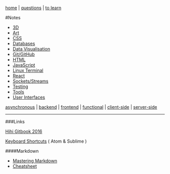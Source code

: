 [home](README.md) | [questions](questions.md) | [to learn](toLearn.md)

#Notes

* [3D](3D.md)
* [Art](art.md)
* [CSS](CSS/CSS.md)
* [Databases](databases.md)
* [Data Visualisation](dataVisualisation.md)
* [Git/GitHub](git-github.md)
* [HTML](HTML/HTML.md)
* [JavaScript](javascript/notes.md)
* [Linux Terminal](linuxTerminal.md)
* [React](react/react.md)
* [Sockets/Streams](sockets-streams.md)
* [Testing](testing.md)
* [Tools](tools.md)
* [User Interfaces](UI.md)


[asynchronous](async.md) | [backend](backend.md) | [frontend](frontend.md) | [functional](functional.md) | [client-side](client-side.md) | [server-side](server-side.md)

---

###Links

[Hihi Gitbook 2016](https://enspiral-academy.gitbooks.io/hihi-2016/content/)

[Keyboard Shortcuts](keyboardShortcuts.md) ( Atom & Sublime )

####Markdown
* [Mastering Markdown](https://guides.github.com/features/mastering-markdown/)
* [Cheatsheet](https://github.com/adam-p/markdown-here/wiki/Markdown-Cheatsheet)
